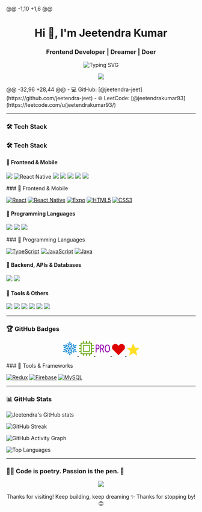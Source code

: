 @@ -1,10 +1,6 @@
<h1 align="center">Hi 👋, I'm Jeetendra Kumar</h1>
<h3 align="center">Frontend Developer | Dreamer | Doer</h3>

<p align="center">
  <img src="https://readme-typing-svg.herokuapp.com?font=Fira+Code&weight=500&size=24&pause=1000&center=true&vCenter=true&multiline=true&width=435&lines=Crafting+frontend+experiences;React+Native+%7C+Expo+%7C+JS+%7C+Firebase+%7C+More;Learning+%F0%9F%92%AA+Building+%F0%9F%9A%80+Iterating+%E2%9A%99%EF%B8%8F" alt="Typing SVG" />
</p>

<p align="center">
  <img src="https://user-images.githubusercontent.com/18350557/176309783-0785949b-9127-417c-8b55-ab5a4333674e.gif" width="100"/>
</p>
@@ -32,96 +28,44 @@
- 💻 GitHub: [@jeetendra-jeet](https://github.com/jeetendra-jeet)
- 🌐 LeetCode: [@jeetendrakumar93](https://leetcode.com/u/jeetendrakumar93/)

---

### 🛠️ Tech Stack
### 🛠️  Tech Stack

#### 🚀 Frontend & Mobile
<p align="left">
  <img src="https://cdn.jsdelivr.net/gh/devicons/devicon/icons/react/react-original.svg" width="36" />
  <img src="https://cdn.jsdelivr.net/gh/devicons/devicon/icons/react/react-original.svg" width="36" title="React Native" />
  <img src="https://cdn.jsdelivr.net/gh/devicons/devicon/icons/expo/expo-original.svg" width="36" />
  <img src="https://cdn.jsdelivr.net/gh/devicons/devicon/icons/html5/html5-original.svg" width="36" />
  <img src="https://cdn.jsdelivr.net/gh/devicons/devicon/icons/css3/css3-original.svg" width="36" />
  <img src="https://cdn.jsdelivr.net/gh/devicons/devicon/icons/tailwindcss/tailwindcss-plain.svg" width="36" />
  <img src="https://cdn.jsdelivr.net/gh/devicons/devicon/icons/materialui/materialui-original.svg" width="36" />
</p>
### 🚀 Frontend & Mobile
<p align="left"> <a href="https://reactjs.org/" target="_blank"><img src="https://cdn.jsdelivr.net/gh/devicons/devicon/icons/react/react-original.svg" width="36" height="36" alt="React" /></a> <a href="https://reactnative.dev/" target="_blank"><img src="https://cdn.jsdelivr.net/gh/devicons/devicon/icons/react/react-original.svg" width="36" height="36" alt="React Native" /></a> <a href="https://expo.dev/" target="_blank"><img src="https://cdn.jsdelivr.net/gh/devicons/devicon/icons/expo/expo-original.svg" width="36" height="36" alt="Expo" /></a> <a href="https://developer.mozilla.org/en-US/docs/Web/HTML" target="_blank"><img src="https://cdn.jsdelivr.net/gh/devicons/devicon/icons/html5/html5-original.svg" width="36" height="36" alt="HTML5" /></a> <a href="https://developer.mozilla.org/en-US/docs/Web/CSS" target="_blank"><img src="https://cdn.jsdelivr.net/gh/devicons/devicon/icons/css3/css3-original.svg" width="36" height="36" alt="CSS3" /></a> </p>

#### 🧠 Programming Languages
<p align="left">
  <img src="https://cdn.jsdelivr.net/gh/devicons/devicon/icons/typescript/typescript-original.svg" width="36" />
  <img src="https://cdn.jsdelivr.net/gh/devicons/devicon/icons/javascript/javascript-original.svg" width="36" />
  <img src="https://cdn.jsdelivr.net/gh/devicons/devicon/icons/java/java-original.svg" width="36" />
</p>
### 🧠 Programming Languages
<p align="left"> <a href="https://www.typescriptlang.org/" target="_blank"><img src="https://cdn.jsdelivr.net/gh/devicons/devicon/icons/typescript/typescript-original.svg" width="36" height="36" alt="TypeScript" /></a> <a href="https://developer.mozilla.org/en-US/docs/Web/JavaScript" target="_blank"><img src="https://cdn.jsdelivr.net/gh/devicons/devicon/icons/javascript/javascript-original.svg" width="36" height="36" alt="JavaScript" /></a> <a href="https://www.java.com/" target="_blank"><img src="https://cdn.jsdelivr.net/gh/devicons/devicon/icons/java/java-original.svg" width="36" height="36" alt="Java" /></a> </p>

#### 🔧 Backend, APIs & Databases
<p align="left">
  <img src="https://cdn.jsdelivr.net/gh/devicons/devicon/icons/firebase/firebase-plain.svg" width="36" />
  <img src="https://cdn.jsdelivr.net/gh/devicons/devicon/icons/mysql/mysql-original.svg" width="36" />
</p>

#### 🧰 Tools & Others
<p align="left">
  <img src="https://cdn.jsdelivr.net/gh/devicons/devicon/icons/redux/redux-original.svg" width="36" />
  <img src="https://cdn.jsdelivr.net/gh/devicons/devicon/icons/git/git-original.svg" width="36" />
  <img src="https://cdn.jsdelivr.net/gh/devicons/devicon/icons/github/github-original.svg" width="36" />
  <img src="https://cdn.jsdelivr.net/gh/devicons/devicon/icons/vscode/vscode-original.svg" width="36" />
  <img src="https://cdn.jsdelivr.net/gh/devicons/devicon/icons/postman/postman-original.svg" width="36" />
  <img src="https://cdn.jsdelivr.net/gh/devicons/devicon/icons/linux/linux-original.svg" width="36" />
</p>

---

### 🏆 GitHub Badges

<p align="center">
  <a href="https://archiveprogram.github.com/">
    <img src="https://raw.githubusercontent.com/acervenky/animated-github-badges/master/assets/acbadge.gif" width="40" height="40" alt="Arctic Code Vault Contributor"/>
  </a>
  <a href="https://docs.github.com/en/developers">
    <img src="https://raw.githubusercontent.com/acervenky/animated-github-badges/master/assets/devbadge.gif" width="40" height="40" alt="Developer Program Member"/>
  </a>
  <a href="https://github.com/pricing">
    <img src="https://raw.githubusercontent.com/acervenky/animated-github-badges/master/assets/pro.gif" width="40" height="40" alt="GitHub Pro"/>
  </a>
  <a href="https://docs.github.com/en/github/supporting-the-open-source-community-with-github-sponsors">
    <img src="https://raw.githubusercontent.com/acervenky/animated-github-badges/master/assets/sponsorbadge.gif" width="35" height="35" alt="GitHub Sponsor"/>
  </a>
  <a href="https://stars.github.com/">
    <img src="https://raw.githubusercontent.com/acervenky/animated-github-badges/master/assets/starbadge.gif" width="35" height="35" alt="GitHub Star"/>
  </a>
</p>
### 🔧 Tools & Frameworks
<p align="left"> <a href="https://redux.js.org/" target="_blank"><img src="https://cdn.jsdelivr.net/gh/devicons/devicon/icons/redux/redux-original.svg" width="36" height="36" alt="Redux" /></a> <a href="https://firebase.google.com/" target="_blank"><img src="https://cdn.jsdelivr.net/gh/devicons/devicon/icons/firebase/firebase-plain.svg" width="36" height="36" alt="Firebase" /></a> <a href="https://www.mysql.com/" target="_blank"><img src="https://cdn.jsdelivr.net/gh/devicons/devicon/icons/mysql/mysql-original.svg" width="36" height="36" alt="MySQL" /></a> </p>

---

### 📊 GitHub Stats

<p align="center">
<p align="left">
  <img src="https://github-readme-stats.vercel.app/api?username=aditya-kumar96&show_icons=true&theme=radical" alt="Jeetendra's GitHub stats" />
</p>

<p align="center">
<p align="left">
  <img src="https://github-readme-streak-stats.herokuapp.com/?user=aditya-kumar96&theme=radical" alt="GitHub Streak" />
</p>

<p align="center">
<p align="left">
  <img src="https://github-readme-activity-graph.cyclic.app/graph?username=aditya-kumar96&theme=react-dark&bg_color=1c1917&hide_border=true" alt="GitHub Activity Graph" />
</p>

<p align="center">
<p align="left">
  <img src="https://github-readme-stats.vercel.app/api/top-langs/?username=aditya-kumar96&layout=compact&theme=radical" alt="Top Languages" />
</p>

---

### 🧑‍💻 Code is poetry. Passion is the pen. 🚀  
<p align="center">
  <img src="https://media.giphy.com/media/qgQUggAC3Pfv687qPC/giphy.gif" width="350" />
</p>

<!-- Optional Footer -->
<p align="center">
  Thanks for visiting! Keep building, keep dreaming ✨  
  Thanks for stopping by! 😊  
</p>
